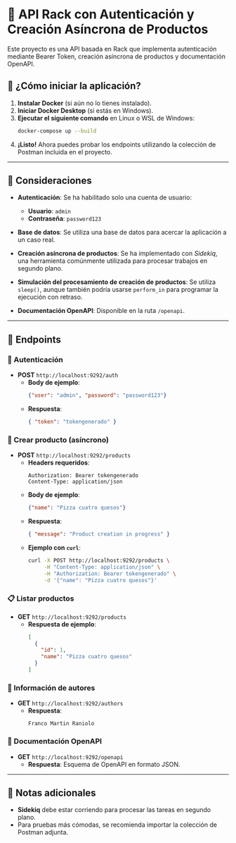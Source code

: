 # 🚀 API Rack con Autenticación y Creación Asíncrona de Productos

Este proyecto es una API basada en Rack que implementa autenticación mediante Bearer Token, creación asíncrona de productos y documentación OpenAPI.

## 📌 ¿Cómo iniciar la aplicación?

1. **Instalar Docker** (si aún no lo tienes instalado).
2. **Iniciar Docker Desktop** (si estás en Windows).
3. **Ejecutar el siguiente comando** en Linux o WSL de Windows:
   ```sh
   docker-compose up --build
   ```
4. **¡Listo!** Ahora puedes probar los endpoints utilizando la colección de Postman incluida en el proyecto.

---

## 📌 Consideraciones

- **Autenticación**: Se ha habilitado solo una cuenta de usuario:
  - **Usuario**: `admin`
  - **Contraseña**: `password123`
  
- **Base de datos**: Se utiliza una base de datos para acercar la aplicación a un caso real.

- **Creación asíncrona de productos**: Se ha implementado con *Sidekiq*, una herramienta comúnmente utilizada para procesar trabajos en segundo plano.

- **Simulación del procesamiento de creación de productos**: Se utiliza `sleep()`, aunque también podría usarse `perform_in` para programar la ejecución con retraso.

- **Documentación OpenAPI**: Disponible en la ruta `/openapi`.

---

## 📌 Endpoints

### 🔑 Autenticación
- **POST** `http://localhost:9292/auth`
  - **Body de ejemplo**:
    ```json
    {"user": "admin", "password": "password123"}
    ```
  - **Respuesta**:
    ```json
    { "token": "tokengenerado" }
    ```

### 🛒 Crear producto (asíncrono)
- **POST** `http://localhost:9292/products`
  - **Headers requeridos**:
    ```
    Authorization: Bearer tokengenerado
    Content-Type: application/json
    ```
  - **Body de ejemplo**:
    ```json
    {"name": "Pizza cuatro quesos"}
    ```
  - **Respuesta**:
    ```json
    { "message": "Product creation in progress" }
    ```
  - **Ejemplo con `curl`**:
    ```sh
    curl -X POST http://localhost:9292/products \
         -H "Content-Type: application/json" \
         -H "Authorization: Bearer tokengenerado" \
         -d '{"name": "Pizza cuatro quesos"}'
    ```

### 📋 Listar productos
- **GET** `http://localhost:9292/products`
  - **Respuesta de ejemplo**:
    ```json
    [
      {
        "id": 1,
        "name": "Pizza cuatro quesos"
      }
    ]
    ```

### 📄 Información de autores
- **GET** `http://localhost:9292/authors`
  - **Respuesta**:
    ```
    Franco Martin Raniolo
    ```

### 📜 Documentación OpenAPI
- **GET** `http://localhost:9292/openapi`
  - **Respuesta**: Esquema de OpenAPI en formato JSON.

---

## 📌 Notas adicionales

- **Sidekiq** debe estar corriendo para procesar las tareas en segundo plano.
- Para pruebas más cómodas, se recomienda importar la colección de Postman adjunta.



  
